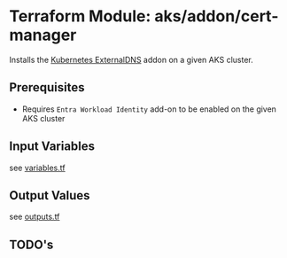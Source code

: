 # Terraform Module: aks/addon/cert-manager 

Installs the [Kubernetes ExternalDNS](https://kubernetes-sigs.github.io/external-dns/v0.12.0/) addon on a given AKS cluster.

## Prerequisites

* Requires `Entra Workload Identity` add-on to be enabled on the given AKS cluster

## Input Variables

see [variables.tf](variables.tf)

## Output Values

see [outputs.tf](outputs.tf)

## TODO's
